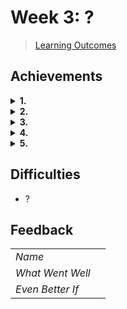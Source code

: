 # Week 3: ?

> [Learning Outcomes](https://learn.foundersandcoders.com/course/syllabus/developer/week03-project03-server/learning-outcomes/)

## Achievements

<details>
<summary><strong>1. </strong></summary>

---

> ?

```js
    
```

---

</details>

<details>
<summary><strong>2. </strong></summary>

---

> ?

```js
    
```

</details>

<details>
<summary><strong>3. </strong></summary>

---

```json
    
```

---

</details>

<details>
<summary><strong>4. </strong></summary>

---

> ?

```js
    
```

---

</details>

<details>
<summary><strong>5. </strong></summary>

---

> ?

---

</details>

## Difficulties

- ?

## Feedback

|                  |                         |
| ---------------- | ----------------------- |
| *Name*           |                         |
| *What Went Well* |                         |
| *Even Better If* |                         |
